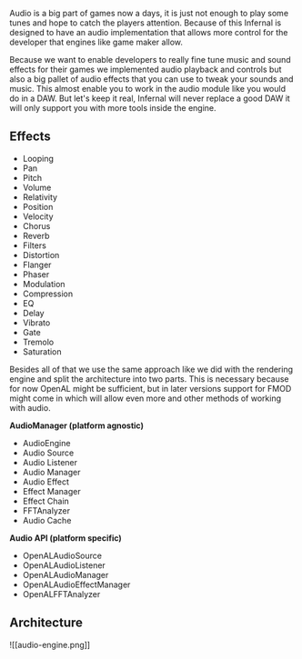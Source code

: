 Audio is a big part of games now a days, it is just not enough to play some tunes and hope to catch the players attention. Because of this Infernal is designed to have an audio implementation that allows more control for the developer that engines like game maker allow.

Because we want to enable developers to really fine tune music and sound effects for their games we implemented audio playback and controls but also a big pallet of audio effects that you can use to tweak your sounds and music. This almost enable you to work in the audio module like you would do in a DAW. But let's keep it real, Infernal will never replace a good DAW it will only support you with more tools inside the engine.
## Effects
- Looping
- Pan
- Pitch
- Volume
- Relativity
- Position
- Velocity
- Chorus
- Reverb
- Filters
- Distortion
- Flanger
- Phaser
- Modulation
- Compression
- EQ
- Delay
- Vibrato
- Gate
- Tremolo
- Saturation

Besides all of that we use the same approach like we did with the rendering engine and split the architecture into two parts. This is necessary because for now OpenAL might be sufficient, but in later versions support for FMOD might come in which will allow even more and other methods of working with audio.

**AudioManager (platform agnostic)**
- AudioEngine
- Audio Source
- Audio Listener
- Audio Manager
- Audio Effect
- Effect Manager
- Effect Chain
- FFTAnalyzer
- Audio Cache

**Audio API (platform specific)**
- OpenALAudioSource
- OpenALAudioListener
- OpenALAudioManager
- OpenALAudioEffectManager
- OpenALFFTAnalyzer
## Architecture
![[audio-engine.png]]